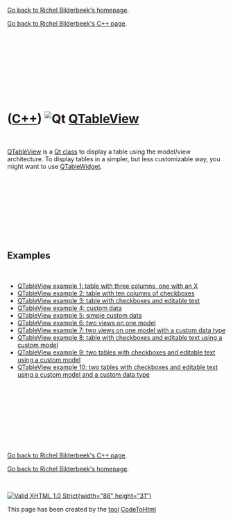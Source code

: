 [Go back to Richel Bilderbeek's homepage](index.htm).

[Go back to Richel Bilderbeek's C++ page](Cpp.htm).

 

 

 

 

 

([C++](Cpp.htm)) ![Qt](PicQt.png) [QTableView](CppQTableView.htm)
=================================================================

 

[QTableView](CppQTableView.htm) is a [Qt class](CppQtClass.htm) to
display a table using the model/view architecture. To display tables in
a simpler, but less customizable way, you might want to use
[QTableWidget](CppQTableWidget.htm).

 

 

 

 

 

Examples
--------

 

-   [QTableView example 1: table with three columns, one with an
    X](CppQTableViewExample1.htm)
-   [QTableView example 2: table with ten columns of
    checkboxes](CppQTableViewExample2.htm)
-   [QTableView example 3: table with checkboxes and editable
    text](CppQTableViewExample3.htm)
-   [QTableView example 4: custom data](CppQTableViewExample4.htm)
-   [QTableView example 5: simple custom
    data](CppQTableViewExample5.htm)
-   [QTableView example 6: two views on one
    model](CppQTableViewExample6.htm)
-   [QTableView example 7: two views on one model with a custom data
    type](CppQTableViewExample7.htm)
-   [QTableView example 8: table with checkboxes and editable text using
    a custom model](CppQTableViewExample8.htm)
-   [QTableView example 9: two tables with checkboxes and editable text
    using a custom model](CppQTableViewExample9.htm)
-   [QTableView example 10: two tables with checkboxes and editable text
    using a custom model and a custom data
    type](CppQTableViewExample10.htm)

 

 

 

 

 

[Go back to Richel Bilderbeek's C++ page](Cpp.htm).

[Go back to Richel Bilderbeek's homepage](index.htm).

 

[![Valid XHTML 1.0 Strict](valid-xhtml10.png){width="88"
height="31"}](http://validator.w3.org/check?uri=referer)

This page has been created by the [tool](Tools.htm)
[CodeToHtml](ToolCodeToHtml.htm)
